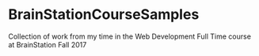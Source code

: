 # BrainStationCourseSamples
Collection of work from my time in the Web Development Full Time course at BrainStation Fall 2017

